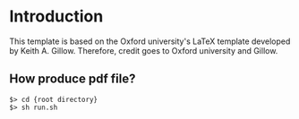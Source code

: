 # Introduction

This template is based on the Oxford university's LaTeX template developed by Keith A. Gillow. Therefore, credit goes to Oxford university and Gillow.


## How produce pdf file?

```
$> cd {root directory}
$> sh run.sh
```
